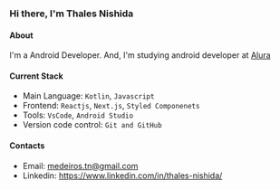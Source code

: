 ### Hi there, I'm Thales Nishida

#### About
I'm a Android Developer. And, I'm studying android developer at [Alura](https://www.alura.com.br/)

#### Current Stack
- Main Language: `Kotlin`, `Javascript`
- Frontend: `Reactjs`, `Next.js`, `Styled Componenets`
- Tools: `VsCode`, `Android Studio`
- Version code control: `Git and GitHub`

#### Contacts
- Email: medeiros.tn@gmail.com
- Linkedin: https://www.linkedin.com/in/thales-nishida/
